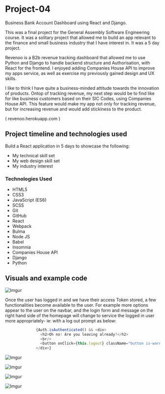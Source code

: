 # Project-04
Business Bank Account Dashboard using React and Django.


This was a final project for the General Assembly Software Engineering course. It was a solitary project that allowed me to build an app relevant to the finance and small business industry that I have interest in. It was a 5 day project. 

Revenoo is a B2b revenue tracking dashboard that allowed me to use Python and Django to handle backend structure and Authorisation, with React for the frontend. I enjoyed adding Companies House API to improve my apps service, as well as exercise my previously gained design and UX skills. 

I like to think I have quite a business-minded attitude towards the innovation of products. Ontop of tracking revenue, my next step would be to find like for like business customers based on their SIC Codes, using Companies House API. This feature would make my app not only for tracking revenue, but for increasing revenue and would add stickiness to the product. 

( revenoo.herokuapp.com )



## Project timeline and technologies used

Build a React application in 5 days to showcase the following:
* My technical skill set
* My web design skill set
* My industry interest

### Technologies Used

* HTML5
* CSS3
* JavaScript (ES6)
* SCSS
* Git
* GitHub
* React
* Webpack
* Bulma
* Node JS
* Babel
* Insomnia
* Companies House API
* Django
* Python


## Visuals and example code


![Imgur](https://i.imgur.com/riSZvLg.png)

Once the user has logged in and we have their access Token stored, a few functionalities become available to the user. For example more options appear to the user on the navbar, and the login form and message on the right hand side of the homepage will change to service the logged in user more appropriately- ie: with a log out prompt as below:

```javascript
              {Auth.isAuthenticated() && <div>
                <h2>Oh no! Are you leaving already?</h2>
                <br/>
                <button onClick={this.logout} className="button is-warning ">Logout</button>
              </div>}

```

![Imgur](https://i.imgur.com/R5m60rQ.png)

![Imgur](https://i.imgur.com/9a8SsHe.png?1)

![Imgur](https://i.imgur.com/rnvHWcA.png)

![Imgur](https://i.imgur.com/Xuo64Nl.png)
